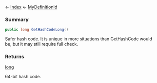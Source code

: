 ← [Index](Api-Index) ← [MyDefinitionId](VRage.Game.MyDefinitionId)

### Summary

```csharp
public long GetHashCodeLong()
```

Safer hash code. It is unique in more situations than GetHashCode would be, but it may still require full check.

### Returns

[long](https://docs.microsoft.com/en-us/dotnet/api/system.int64?view=netframework-4.6)

64-bit hash code.

